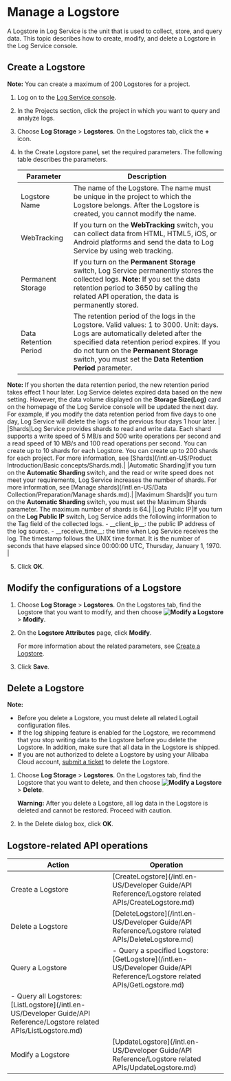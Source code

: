# Manage a Logstore

A Logstore in Log Service is the unit that is used to collect, store, and query data. This topic describes how to create, modify, and delete a Logstore in the Log Service console.

## Create a Logstore

**Note:** You can create a maximum of 200 Logstores for a project.

1.  Log on to the [Log Service console](https://sls.console.aliyun.com).

2.  In the Projects section, click the project in which you want to query and analyze logs.

3.  Choose **Log Storage** \> **Logstores**. On the Logstores tab, click the **+** icon.

4.  In the Create Logstore panel, set the required parameters. The following table describes the parameters.

    |Parameter|Description|
    |---------|-----------|
    |Logstore Name|The name of the Logstore. The name must be unique in the project to which the Logstore belongs. After the Logstore is created, you cannot modify the name.|
    |WebTracking|If you turn on the **WebTracking** switch, you can collect data from HTML, HTML5, iOS, or Android platforms and send the data to Log Service by using web tracking.|
    |Permanent Storage|If you turn on the **Permanent Storage** switch, Log Service permanently stores the collected logs. **Note:** If you set the data retention period to 3650 by calling the related API operation, the data is permanently stored. |
    |Data Retention Period|The retention period of the logs in the Logstore. Valid values: 1 to 3000. Unit: days. Logs are automatically deleted after the specified data retention period expires. If you do not turn on the **Permanent Storage** switch, you must set the **Data Retention Period** parameter.

**Note:** If you shorten the data retention period, the new retention period takes effect 1 hour later. Log Service deletes expired data based on the new setting. However, the data volume displayed on the **Storage Size\(Log\)** card on the homepage of the Log Service console will be updated the next day. For example, if you modify the data retention period from five days to one day, Log Service will delete the logs of the previous four days 1 hour later. |
    |Shards|Log Service provides shards to read and write data. Each shard supports a write speed of 5 MB/s and 500 write operations per second and a read speed of 10 MB/s and 100 read operations per second. You can create up to 10 shards for each Logstore. You can create up to 200 shards for each project. For more information, see [Shards](/intl.en-US/Product Introduction/Basic concepts/Shards.md).|
    |Automatic Sharding|If you turn on the **Automatic Sharding** switch, and the read or write speed does not meet your requirements, Log Service increases the number of shards. For more information, see [Manage shards](/intl.en-US/Data Collection/Preparation/Manage shards.md).|
    |Maximum Shards|If you turn on the **Automatic Sharding** switch, you must set the Maximum Shards parameter. The maximum number of shards is 64.|
    |Log Public IP|If you turn on the **Log Public IP** switch, Log Service adds the following information to the Tag field of the collected logs.     -   \_\_client\_ip\_\_: the public IP address of the log source.
    -   \_\_receive\_time\_\_: the time when Log Service receives the log. The timestamp follows the UNIX time format. It is the number of seconds that have elapsed since 00:00:00 UTC, Thursday, January 1, 1970. |

5.  Click **OK**.


## Modify the configurations of a Logstore

1.  Choose **Log Storage** \> **Logstores**. On the Logstores tab, find the Logstore that you want to modify, and then choose **![Modify a Logstore](https://static-aliyun-doc.oss-accelerate.aliyuncs.com/assets/img/en-US/5023359951/p52318.png)** \> **Modify**.

2.  On the **Logstore Attributes** page, click **Modify**.

    For more information about the related parameters, see [Create a Logstore](#section_v52_2jx_ndb).

3.  Click **Save**.


## Delete a Logstore

**Note:**

-   Before you delete a Logstore, you must delete all related Logtail configuration files.
-   If the log shipping feature is enabled for the Logstore, we recommend that you stop writing data to the Logstore before you delete the Logstore. In addition, make sure that all data in the Logstore is shipped.
-   If you are not authorized to delete a Logstore by using your Alibaba Cloud account, [submit a ticket](https://workorder-intl.console.aliyun.com/console.htm?spm=a2796.7919406.0.dcontactus3.676a2d23RjosdV#/ticket/add/?productId=1210) to delete the Logstore.

1.  Choose **Log Storage** \> **Logstores**. On the Logstores tab, find the Logstore that you want to delete, and then choose **![Modify a Logstore](https://static-aliyun-doc.oss-accelerate.aliyuncs.com/assets/img/en-US/5023359951/p52318.png)** \> **Delete**.

    **Warning:** After you delete a Logstore, all log data in the Logstore is deleted and cannot be restored. Proceed with caution.

2.  In the Delete dialog box, click **OK**.


## Logstore-related API operations

|Action|Operation|
|------|---------|
|Create a Logstore|[CreateLogstore](/intl.en-US/Developer Guide/API Reference/Logstore related APIs/CreateLogstore.md)|
|Delete a Logstore|[DeleteLogstore](/intl.en-US/Developer Guide/API Reference/Logstore related APIs/DeleteLogstore.md)|
|Query a Logstore|-   Query a specified Logstore: [GetLogstore](/intl.en-US/Developer Guide/API Reference/Logstore related APIs/GetLogstore.md)
-   Query all Logstores: [ListLogstore](/intl.en-US/Developer Guide/API Reference/Logstore related APIs/ListLogstore.md) |
|Modify a Logstore|[UpdateLogstore](/intl.en-US/Developer Guide/API Reference/Logstore related APIs/UpdateLogstore.md)|


